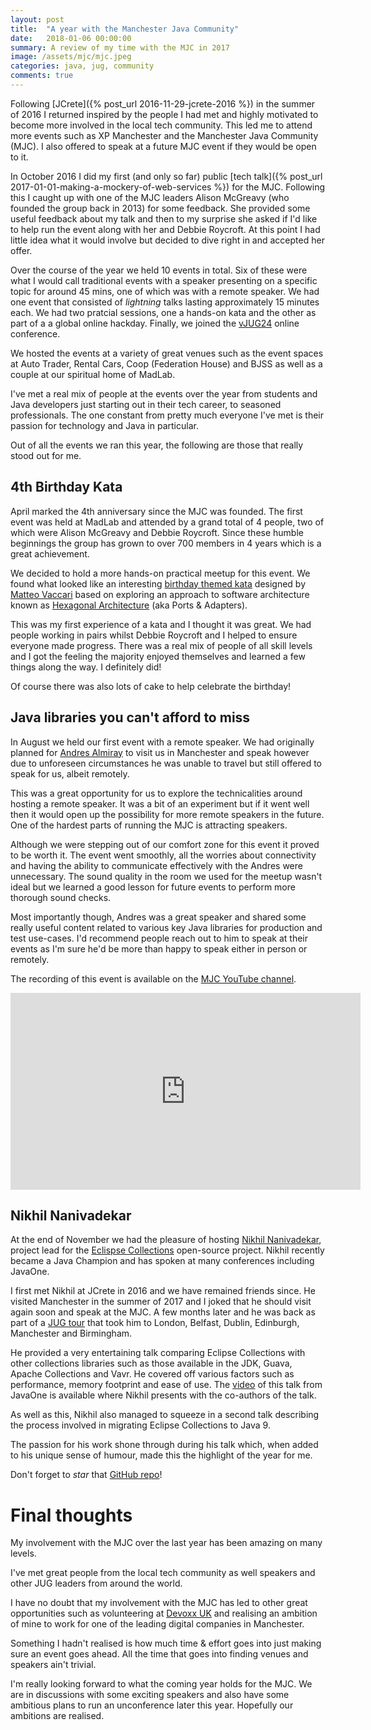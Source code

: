 ```yaml
---
layout: post
title:  "A year with the Manchester Java Community"
date:   2018-01-06 00:00:00
summary: A review of my time with the MJC in 2017
image: /assets/mjc/mjc.jpeg
categories: java, jug, community
comments: true
---
```


Following [JCrete]({% post_url 2016-11-29-jcrete-2016 %}) in the summer of 2016 I returned inspired by the people I had met and highly motivated to become more involved
in the local tech community. This led me to attend more events such as XP Manchester and the Manchester Java Community (MJC). I also offered to speak at a future MJC event if they would be open to it.

In October 2016 I did my first (and only so far) public [tech talk]({% post_url 2017-01-01-making-a-mockery-of-web-services %}) for the MJC. Following this I caught up with one of the MJC leaders Alison McGreavy (who founded the group back in 2013) for some feedback. She provided some useful feedback about my talk and then to my surprise she asked if I'd like to help run the event along with her and Debbie Roycroft. At this point I had little idea what it would involve but decided to dive right in and accepted her offer.

Over the course of the year we held 10 events in total. Six of these were what I would call traditional events with a speaker presenting on a specific topic for around 45 mins, one of which was with a remote speaker. We had one event that consisted of _lightning_ talks lasting approximately 15 minutes each. We had two pratcial sessions, one a hands-on kata and the other as part of a a global online hackday. Finally, we joined the [vJUG24](https://virtualjug.com/vjug24-session-20-ways-to-boost-dev-productivity/) online conference.

We hosted the events at a variety of great venues such as the event spaces at Auto Trader, Rental Cars, Coop (Federation House) and BJSS as well as a couple at our spiritual home of MadLab.

I've met a real mix of people at the events over the year from students and Java developers just starting out in their tech career, to seasoned professionals. The one constant from pretty much everyone I've met is their passion for technology and Java in particular.

Out of all the events we ran this year, the following are those that really stood out for me. 

## 4th Birthday Kata

April marked the 4th anniversary since the MJC was founded. The first event was held at MadLab and attended by a grand total of 4 people, two of which were Alison McGreavy and Debbie Roycroft. Since these humble beginnings the group has grown to over 700 members in 4 years which is a great achievement.

We decided to hold a more hands-on practical meetup for this event. We found what looked like an interesting [birthday themed kata](http://matteo.vaccari.name/blog/archives/154) designed by [Matteo Vaccari](http://matteo.vaccari.name/) based on exploring an approach to software architecture known as [Hexagonal Architecture](http://alistair.cockburn.us/Hexagonal+architecture) (aka Ports & Adapters).

This was my first experience of a kata and I thought it was great. We had people working in pairs whilst Debbie Roycroft and I helped to ensure everyone made progress. There was a real mix of people of all skill levels and I got the feeling the majority enjoyed themselves and learned a few things along the way. I definitely did!

Of course there was also lots of cake to help celebrate the birthday!

## Java libraries you can't afford to miss

In August we held our first event with a remote speaker. We had originally planned for [Andres Almiray](https://twitter.com/aalmiray) to visit us in Manchester and speak however due to unforeseen circumstances he was unable to travel but still offered to speak for us, albeit remotely. 

This was a great opportunity for us to explore the technicalities around hosting a remote speaker. It was a bit of an experiment but if it went well then it would open up the possibility for more remote speakers in the future. One of the hardest parts of running the MJC is attracting speakers.

Although we were stepping out of our comfort zone for this event it proved to be worth it. The event went smoothly, all the worries about connectivity and having the ability to communicate effectively with the Andres were unnecessary. The sound quality in the room we used for the meetup wasn't ideal but we learned a good lesson for future events to perform more thorough sound checks. 

Most importantly though, Andres was a great speaker and shared some really useful content related to various key Java libraries for production and test use-cases. I'd recommend people reach out to him to speak at their events as I'm sure he'd be more than happy to speak either in person or remotely.

The recording of this event is available on the [MJC YouTube channel](https://www.youtube.com/channel/UC1miBRxN26sOgX1KioPq3Qw).

<iframe width="560" height="315" src="https://www.youtube.com/embed/HrqiTcr78aA" frameborder="0" gesture="media" allow="encrypted-media" allowfullscreen></iframe>

## Nikhil Nanivadekar

At the end of November we had the pleasure of hosting [Nikhil Nanivadekar](https://twitter.com/nikhilnanivade), project lead for the [Eclispse Collections](https://www.eclipse.org/collections/) open-source project. Nikhil recently became a Java Champion and has spoken at many conferences including JavaOne. 

I first met Nikhil at JCrete in 2016 and we have remained friends since. He visited Manchester in the summer of 2017 and I joked that he should visit again soon and speak at the MJC. A few months later and he was back as part of a [JUG tour](https://medium.com/@nikhilnanivadekar/november-java-user-group-tour-2017-dbb103b80532) that took him to London, Belfast, Dublin, Edinburgh, Manchester and Birmingham. 

He provided a very entertaining talk comparing Eclipse Collections with other collections libraries such as those available in the JDK, Guava, Apache Collections and Vavr. He covered off various factors such as performance, memory footprint and ease of use. The [video](https://www.youtube.com/watch?v=QwZF8xQHlxE&t=2s) of this talk from JavaOne is available where Nikhil presents with the co-authors of the talk.

As well as this, Nikhil also managed to squeeze in a second talk describing the process involved in migrating Eclipse Collections to Java 9. 

The passion for his work shone through during his talk which, when added to his unique sense of humour, made this the highlight of the year for me. 

Don't forget to _star_ that [GitHub repo](https://github.com/eclipse/eclipse-collections)!

# Final thoughts

My involvement with the MJC over the last year has been amazing on many levels. 

I've met great people from the local tech community as well speakers and other JUG leaders from  around the world. 

I have no doubt that my involvement with the MJC has led to other great opportunities such as volunteering at [Devoxx UK](https://www.devoxx.co.uk/) and realising an ambition of mine to work for one of the leading digital companies in Manchester.

Something I hadn't realised is how much time & effort goes into just making sure an event goes ahead. All the time that goes into finding venues and speakers ain't trivial.

I'm really looking forward to what the coming year holds for the MJC. We are in discussions with some exciting speakers and also have some ambitious plans to run an unconference later this year. Hopefully our ambitions are realised.
